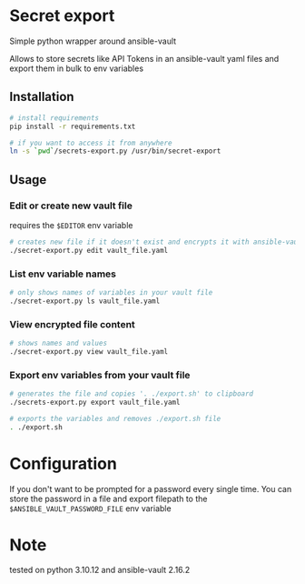 # Secret export 
Simple python wrapper around ansible-vault

Allows to store secrets like API Tokens in an ansible-vault yaml files and export them in bulk to env variables

## Installation
```bash
# install requirements
pip install -r requirements.txt

# if you want to access it from anywhere
ln -s `pwd`/secrets-export.py /usr/bin/secret-export
```

## Usage
### Edit or create new vault file
requires the `$EDITOR` env variable
```bash
# creates new file if it doesn't exist and encrypts it with ansible-vault
./secret-export.py edit vault_file.yaml
```

### List env variable names
```bash
# only shows names of variables in your vault file
./secret-export.py ls vault_file.yaml
```

### View encrypted file content
```bash
# shows names and values 
./secret-export.py view vault_file.yaml 
```

### Export env variables from your vault file
```bash
# generates the file and copies '. ./export.sh' to clipboard
./secrets-export.py export vault_file.yaml

# exports the variables and removes ./export.sh file
. ./export.sh
```

# Configuration
If you don't want to be prompted for a password every single time. You can store the password in a file and export filepath to the `$ANSIBLE_VAULT_PASSWORD_FILE` env variable

# Note
tested on python 3.10.12 and ansible-vault 2.16.2
